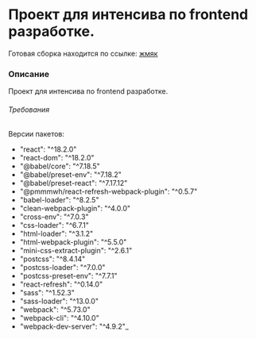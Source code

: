 # Проект для интенсива по frontend разработке.

Готовая сборка находится по ссылке: [жмяк](https://annonemo.github.io/irlix_frontend_intensive/dist/index.html) 

### Описание

Проект для интенсива по frontend разработке.

###### Требования
Версии пакетов:
- "react": "^18.2.0"
- "react-dom": "^18.2.0"
- "@babel/core": "^7.18.5"
- "@babel/preset-env": "^7.18.2"
- "@babel/preset-react": "^7.17.12"
- "@pmmmwh/react-refresh-webpack-plugin": "^0.5.7"
- "babel-loader": "^8.2.5"
- "clean-webpack-plugin": "^4.0.0"
- "cross-env": "^7.0.3"
- "css-loader": "^6.7.1"
- "html-loader": "^3.1.2"
- "html-webpack-plugin": "^5.5.0"
- "mini-css-extract-plugin": "^2.6.1"
- "postcss": "^8.4.14"
- "postcss-loader": "^7.0.0"
- "postcss-preset-env": "^7.7.1"
- "react-refresh": "^0.14.0"
- "sass": "^1.52.3"
- "sass-loader": "^13.0.0"
- "webpack": "^5.73.0"
- "webpack-cli": "^4.10.0"
- "webpack-dev-server": "^4.9.2"_